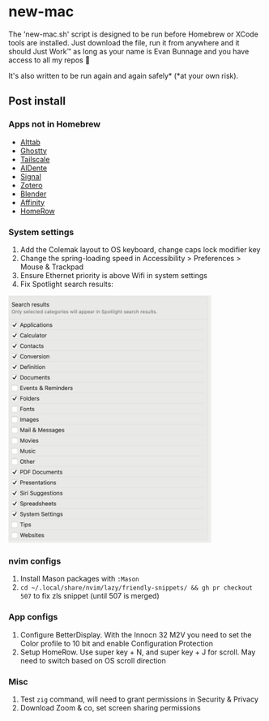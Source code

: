 # new-mac

The 'new-mac.sh' script is designed to be run before Homebrew or XCode tools are installed. 
Just download the file, run it from anywhere and it should Just Work™ as long as your name is Evan Bunnage and you have access to all my repos 🙂 

It's also written to be run again and again safely* (*at your own risk).


## Post install

### Apps not in Homebrew 

- [Alttab](https://alt-tab-macos.netlify.app)
- [Ghostty](https://ghostty.org)
- [Tailscale](https://login.tailscale.com/admin/machines)
- [AlDente](https://apphousekitchen.com)
- [Signal](https://signal.org/download/macos/)
- [Zotero](https://www.zotero.org)
- [Blender](https://www.blender.org/download/)
- [Affinity](https://store.serif.com/en-us/update/universal-licence/)
- [HomeRow](https://www.homerow.app)

### System settings
1. Add the Colemak layout to OS keyboard, change caps lock modifier key
1. Change the spring-loading speed in Accessibility > Preferences > Mouse & Trackpad
1. Ensure Ethernet priority is above Wifi in system settings
1. Fix Spotlight search results:

<img src="docs/images/spotlight_settings.png" alt="Spotlight settings" width="400">

### nvim configs
1. Install Mason packages with `:Mason`
1. `cd ~/.local/share/nvim/lazy/friendly-snippets/ && gh pr checkout 507` to fix zls snippet (until 507 is merged)

### App configs
1. Configure BetterDisplay. With the Innocn 32 M2V you need to set the Color profile to 10 bit and
enable Configuration Protection
1. Setup HomeRow. Use super key + N, and super key + J for scroll. May need to switch based on
OS scroll direction

### Misc
1. Test `zig` command, will need to grant permissions in Security & Privacy
1. Download Zoom & co, set screen sharing permissions






